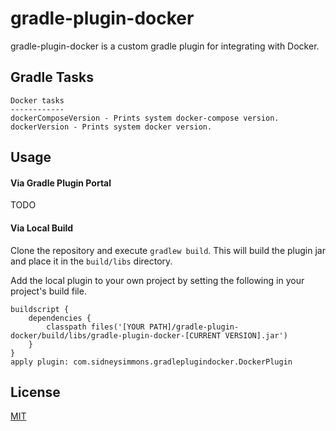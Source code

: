 # gradle-plugin-docker

gradle-plugin-docker is a custom gradle plugin for integrating with Docker.

## Gradle Tasks

```
Docker tasks
------------
dockerComposeVersion - Prints system docker-compose version.
dockerVersion - Prints system docker version.
```

## Usage

#### Via Gradle Plugin Portal
TODO

#### Via Local Build
Clone the repository and execute `gradlew build`.  This will build the plugin jar and place it in the `build/libs` directory.

Add the local plugin to your own project by setting the following in your project's build file.

```
buildscript {
    dependencies {
        classpath files('[YOUR PATH]/gradle-plugin-docker/build/libs/gradle-plugin-docker-[CURRENT VERSION].jar')
    }
}
apply plugin: com.sidneysimmons.gradleplugindocker.DockerPlugin
```

## License
[MIT](https://choosealicense.com/licenses/mit/)